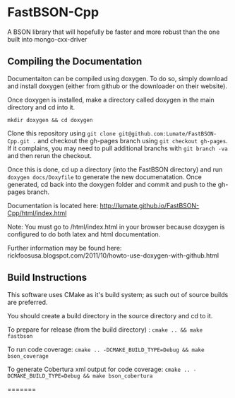 FastBSON-Cpp
============

A BSON library that will hopefully be faster and more robust than the one built into mongo-cxx-driver

Compiling the Documentation
---------------------------

Documentaiton can be compiled using doxygen. To do so, simply download and install doxygen (either from github or the downloader on their website).

Once doxygen is installed, make a directory called doxygen in the main directory and cd into it.

`mkdir doxygen && cd doxygen`

Clone this repository using `git clone git@github.com:Lumate/FastBSON-Cpp.git .` and checkout the gh-pages branch using `git checkout gh-pages`. If it complains, you may need to pull additional branchs with `git branch -va` and then rerun the checkout.

Once this is done, cd up a directory (into the FastBSON directory) and run `doxygen docs/Doxyfile` to generate the new documenatation. Once generated, cd back into the doxygen folder and commit and push to the gh-pages branch.

Documentation is located here: http://lumate.github.io/FastBSON-Cpp/html/index.html

Note: You must go to /html/index.html in your browser because doxygen is configured to do both latex and html documentation.

Further information may be found here: rickfoosusa.blogspot.com/2011/10/howto-use-doxygen-with-github.html


Build Instructions
------------------

This software uses CMake as it's build system; as such out of source builds are preferred.

You should create a build directory in the source directory and cd to it.

To prepare for release (from the build directory) : `cmake .. && make fastbson`

To run code coverage: `cmake .. -DCMAKE_BUILD_TYPE=Debug && make bson_coverage`

To generate Cobertura xml output for code coverage: `cmake .. -DCMAKE_BUILD_TYPE=Debug && make bson_cobertura`

=======


